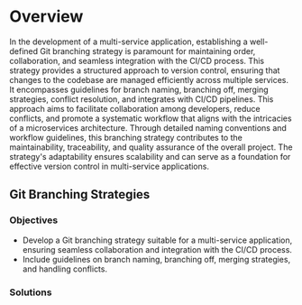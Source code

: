 # Overview
In the development of a multi-service application, establishing a well-defined Git branching strategy is paramount for maintaining order, collaboration, and seamless integration with the CI/CD process. This strategy provides a structured approach to version control, ensuring that changes to the codebase are managed efficiently across multiple services. It encompasses guidelines for branch naming, branching off, merging strategies, conflict resolution, and integrates with CI/CD pipelines. This approach aims to facilitate collaboration among developers, reduce conflicts, and promote a systematic workflow that aligns with the intricacies of a microservices architecture. Through detailed naming conventions and workflow guidelines, this branching strategy contributes to the maintainability, traceability, and quality assurance of the overall project. The strategy's adaptability ensures scalability and can serve as a foundation for effective version control in multi-service applications.
## Git Branching Strategies
### Objectives
- Develop a Git branching strategy suitable for a multi-service application, ensuring seamless collaboration and integration with the CI/CD process.
- Include guidelines on branch naming, branching off, merging strategies, and handling conflicts.

### Solutions
